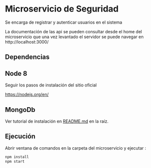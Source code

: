 Microservicio de Seguridad
=

Se encarga de registrar y autenticar usuarios en el sistema

La documentación de las api se pueden consultar desde el home del microservicio
que una vez levantado el servidor se puede navegar en http://localhost:3000/

Dependencias
-

Node 8
-

Seguir los pasos de instalación del sitio oficial

<https://nodejs.org/en/>

MongoDb
-

Ver tutorial de instalación en [README.md](../README.md) en la raíz.

Ejecución
-

Abrir ventana de comandos en la carpeta del microservicio y ejecutar :

```bash
npm install
npm start
```
